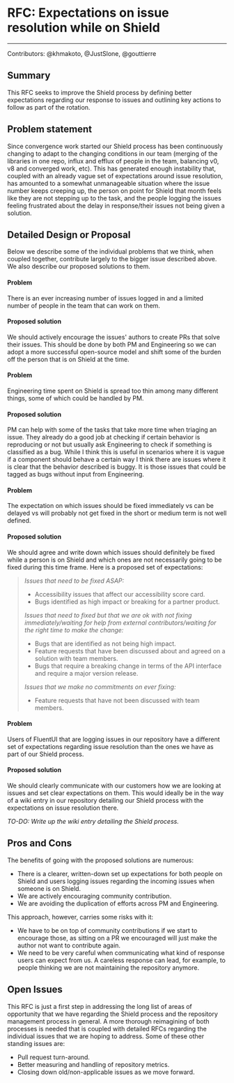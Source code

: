 # RFC: Expectations on issue resolution while on Shield

---

Contributors: @khmakoto, @JustSlone, @gouttierre

## Summary

This RFC seeks to improve the Shield process by defining better expectations regarding our response to issues and outlining key actions to follow as part of the rotation.

## Problem statement

Since convergence work started our Shield process has been continuously changing to adapt to the changing conditions in our team (merging of the libraries in one repo, influx and efflux of people in the team, balancing v0, v8 and converged work, etc). This has generated enough instability that, coupled with an already vague set of expectations around issue resolution, has amounted to a somewhat unmanageable situation where the issue number keeps creeping up, the person on point for Shield that month feels like they are not stepping up to the task, and the people logging the issues feeling frustrated about the delay in response/their issues not being given a solution.

## Detailed Design or Proposal

Below we describe some of the individual problems that we think, when coupled together, contribute largely to the bigger issue described above. We also describe our proposed solutions to them.

#### Problem

There is an ever increasing number of issues logged in and a limited number of people in the team that can work on them.

#### Proposed solution

We should actively encourage the issues' authors to create PRs that solve their issues. This should be done by both PM and Engineering so we can adopt a more successful open-source model and shift some of the burden off the person that is on Shield at the time.

#### Problem

Engineering time spent on Shield is spread too thin among many different things, some of which could be handled by PM.

#### Proposed solution

PM can help with some of the tasks that take more time when triaging an issue. They already do a good job at checking if certain behavior is reproducing or not but usually ask Engineering to check if something is classified as a bug. While I think this is useful in scenarios where it is vague if a component should behave a certain way I think there are issues where it is clear that the behavior described is buggy. It is those issues that could be tagged as bugs without input from Engineering.

#### Problem

The expectation on which issues should be fixed immediately vs can be delayed vs will probably not get fixed in the short or medium term is not well defined.

#### Proposed solution

We should agree and write down which issues should definitely be fixed while a person is on Shield and which ones are not necessarily going to be fixed during this time frame. Here is a proposed set of expectations:

> _Issues that need to be fixed ASAP:_
>
> - Accessibility issues that affect our accessibility score card.
> - Bugs identified as high impact or breaking for a partner product.
>
> _Issues that need to fixed but that we are ok with not fixing immediately/waiting for help from external contributors/waiting for the right time to make the change:_
>
> - Bugs that are identified as not being high impact.
> - Feature requests that have been discussed about and agreed on a solution with team members.
> - Bugs that require a breaking change in terms of the API interface and require a major version release.
>
> _Issues that we make no commitments on ever fixing:_
>
> - Feature requests that have not been discussed with team members.

#### Problem

Users of FluentUI that are logging issues in our repository have a different set of expectations regarding issue resolution than the ones we have as part of our Shield process.

#### Proposed solution

We should clearly communicate with our customers how we are looking at issues and set clear expectations on them. This would ideally be in the way of a wiki entry in our repository detailing our Shield process with the expectations on issue resolution there.

_TO-DO: Write up the wiki entry detailing the Shield process._

## Pros and Cons

The benefits of going with the proposed solutions are numerous:

- There is a clearer, written-down set up expectations for both people on Shield and users logging issues regarding the incoming issues when someone is on Shield.
- We are actively encouraging community contribution.
- We are avoiding the duplication of efforts across PM and Engineering.

This approach, however, carries some risks with it:

- We have to be on top of community contributions if we start to encourage those, as sitting on a PR we encouraged will just make the author not want to contribute again.
- We need to be very careful when communicating what kind of response users can expect from us. A careless response can lead, for example, to people thinking we are not maintaining the repository anymore.

## Open Issues

This RFC is just a first step in addressing the long list of areas of opportunity that we have regarding the Shield process and the repository management process in general. A more thorough reimagining of both processes is needed that is coupled with detailed RFCs regarding the individual issues that we are hoping to address. Some of these other standing issues are:

- Pull request turn-around.
- Better measuring and handling of repository metrics.
- Closing down old/non-applicable issues as we move forward.

